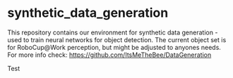 # synthetic_data_generation
This repository contains our environment for synthetic data generation - used to train neural networks for object detection. The current object set is for RoboCup@Work perception, but might be adjusted to anyones needs.
For more info check: https://github.com/ItsMeTheBee/DataGeneration

Test
